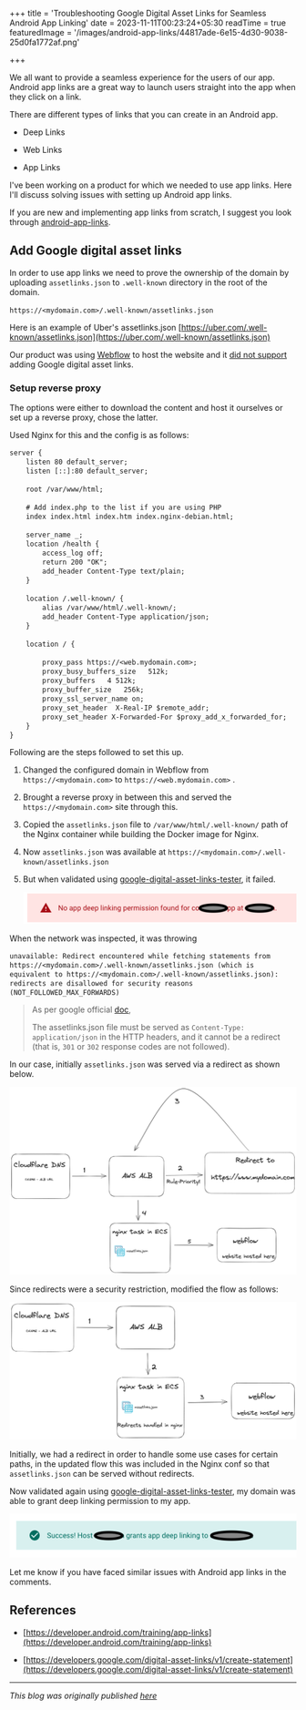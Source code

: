 +++
title = 'Troubleshooting Google Digital Asset Links for Seamless Android App Linking'
date = 2023-11-11T00:23:24+05:30
readTime = true
featuredImage = '/images/android-app-links/44817ade-6e15-4d30-9038-25d0fa1772af.png'

+++

We all want to provide a seamless experience for the users of our app. Android app links are a great way to launch users straight into the app when they click on a link.

There are different types of links that you can create in an Android app.

* Deep Links
    
* Web Links
    
* App Links
    

I've been working on a product for which we needed to use app links. Here I'll discuss solving issues with setting up Android app links.

If you are new and implementing app links from scratch, I suggest you look through [android-app-links](https://developer.android.com/training/app-links).

## Add Google digital asset links

In order to use app links we need to prove the ownership of the domain by uploading `assetlinks.json` to `.well-known` directory in the root of the domain.

`https://<mydomain.com>/.well-known/assetlinks.json`

Here is an example of Uber's assetlinks.json [https://uber.com/.well-known/assetlinks.json](https://uber.com/.well-known/assetlinks.json)

Our product was using [Webflow](https://webflow.com/) to host the website and it [did not support](https://discourse.webflow.com/t/add-google-digital-asset-links/98009/3) adding Google digital asset links.

### Setup reverse proxy

The options were either to download the content and host it ourselves or set up a reverse proxy, chose the latter.

Used Nginx for this and the config is as follows:

```nginx
server {
	listen 80 default_server;
	listen [::]:80 default_server;

	root /var/www/html;

	# Add index.php to the list if you are using PHP
	index index.html index.htm index.nginx-debian.html;

	server_name _;
	location /health {
		access_log off;
		return 200 "OK";
		add_header Content-Type text/plain;
	}

	location /.well-known/ {
        alias /var/www/html/.well-known/;
		add_header Content-Type application/json;
    }

	location / {
		
        proxy_pass https://<web.mydomain.com>;
        proxy_busy_buffers_size   512k;
 		proxy_buffers   4 512k;
 		proxy_buffer_size   256k;
		proxy_ssl_server_name on; 
        proxy_set_header  X-Real-IP $remote_addr;
        proxy_set_header X-Forwarded-For $proxy_add_x_forwarded_for;
	}
}
```

Following are the steps followed to set this up.

1. Changed the configured domain in Webflow from `https://<mydomain.com>` to `https://<web.mydomain.com>` .
    
2. Brought a reverse proxy in between this and served the `https://<mydomain.com>` site through this.
    
3. Copied the `assetlinks.json` file to `/var/www/html/.well-known/` path of the Nginx container while building the Docker image for Nginx.
    
4. Now `assetlinks.json` was available at `https://<mydomain.com>/.well-known/assetlinks.json`
    
5. But when validated using [google-digital-asset-links-tester](https://developers.google.com/digital-asset-links/tools/generator), it failed.
    
    ![](/images/android-app-links/65285640-de2c-48d8-a49c-cdf0d0f485c5.png)
    

When the network was inspected, it was throwing

```
unavailable: Redirect encountered while fetching statements from 
https://<mydomain.com>/.well-known/assetlinks.json (which is 
equivalent to https://<mydomain.com>/.well-known/assetlinks.json): 
redirects are disallowed for security reasons 
(NOT_FOLLOWED_MAX_FORWARDS)
```

> As per google official [doc](https://developers.google.com/digital-asset-links/v1/create-statement#:~:text=The%20assetlinks.,response%20codes%20are%20not%20followed),
> 
> The assetlinks.json file must be served as `Content-Type: application/json` in the HTTP headers, and it cannot be a redirect (that is, `301` or `302` response codes are not followed).

In our case, initially `assetlinks.json` was served via a redirect as shown below.

![](/images/android-app-links/b1088687-d0df-4ee7-bd4c-eb6a7912d273.png)

Since redirects were a security restriction, modified the flow as follows:

![](/images/android-app-links/ecdbbe68-78c7-4f30-9ba1-c4060483d7a9.png)

Initially, we had a redirect in order to handle some use cases for certain paths, in the updated flow this was included in the Nginx conf so that `assetlinks.json` can be served without redirects.

Now validated again using [google-digital-asset-links-tester](https://developers.google.com/digital-asset-links/tools/generator), my domain was able to grant deep linking permission to my app.

![](/images/android-app-links/e385ad55-702d-4d13-bcc8-cebd3e9b77a9.png)

Let me know if you have faced similar issues with Android app links in the comments.

## References

* [https://developer.android.com/training/app-links](https://developer.android.com/training/app-links)
    
* [https://developers.google.com/digital-asset-links/v1/create-statement](https://developers.google.com/digital-asset-links/v1/create-statement)

---
*This blog was originally published [here](https://blog.joobisb.com/solving-issues-with-setting-up-google-digital-asset-links-for-android-app-links)*